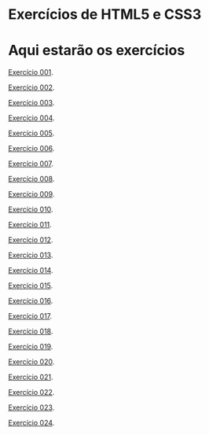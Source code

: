 # Exercícios de HTML5 e CSS3

<h1>Aqui estarão os exercícios</h1>
<p><a href="developerm4rco.github.io/html-css/exercicios/ex001/index.html">Exercício 001</a>.</p>
<p><a href="developerm4rco.github.io/html-css/exercicios/ex002/index.html">Exercício 002</a>.</p>
<p><a href="developerm4rco.github.io/html-css/exercicios/ex003/index.html">Exercício 003</a>.</p>
<p><a href="developerm4rco.github.io/html-css/exercicios/ex004/index.html">Exercício 004</a>.</p>
<p><a href="developerm4rco.github.io/html-css/exercicios/ex005/index.html">Exercício 005</a>.</p>
<p><a href="developerm4rco.github.io/html-css/exercicios/ex006/index.html">Exercício 006</a>.</p>
<p><a href="developerm4rco.github.io/html-css/exercicios/ex007/index.html">Exercício 007</a>.</p>
<p><a href="developerm4rco.github.io/html-css/exercicios/ex008/index.html">Exercício 008</a>.</p>
<p><a href="developerm4rco.github.io/html-css/exercicios/ex009/index.html">Exercício 009</a>.</p>
<p><a href="developerm4rco.github.io/html-css/exercicios/ex010/index.html">Exercício 010</a>.</p>
<p><a href="developerm4rco.github.io/html-css/exercicios/ex011/index.html">Exercício 011</a>.</p>
<p><a href="developerm4rco.github.io/html-css/exercicios/ex012/index.html">Exercício 012</a>.</p>
<p><a href="developerm4rco.github.io/html-css/exercicios/ex013/index.html">Exercício 013</a>.</p>
<p><a href="developerm4rco.github.io/html-css/exercicios/ex014/index.html">Exercício 014</a>.</p>
<p><a href="developerm4rco.github.io/html-css/exercicios/ex015/index.html">Exercício 015</a>.</p>
<p><a href="developerm4rco.github.io/html-css/exercicios/ex016/index.html">Exercício 016</a>.</p>
<p><a href="developerm4rco.github.io/html-css/exercicios/ex017/index.html">Exercício 017</a>.</p>
<p><a href="developerm4rco.github.io/html-css/exercicios/ex018/index.html">Exercício 018</a>.</p>
<p><a href="developerm4rco.github.io/html-css/exercicios/ex019/index.html">Exercício 019</a>.</p>
<p><a href="developerm4rco.github.io/html-css/exercicios/ex020/index.html">Exercício 020</a>.</p>
<p><a href="developerm4rco.github.io/html-css/exercicios/ex021/index.html">Exercício 021</a>.</p>
<p><a href="developerm4rco.github.io/html-css/exercicios/ex022/index.html">Exercício 022</a>.</p>
<p><a href="developerm4rco.github.io/html-css/exercicios/ex023/index.html">Exercício 023</a>.</p>
<p><a href="developerm4rco.github.io/html-css/exercicios/ex024/index.html">Exercício 024</a>.</p>